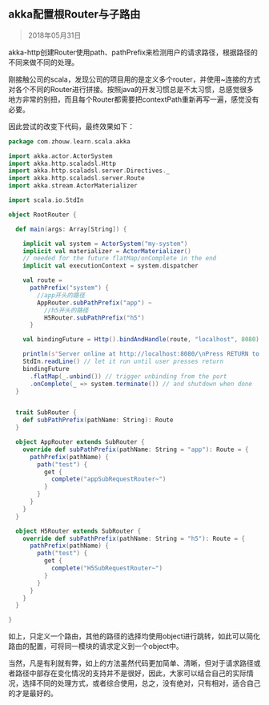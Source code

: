 ## akka配置根Router与子路由
> 2018年05月31日

akka-http创建Router使用path、pathPrefix来检测用户的请求路径，根据路径的不同来做不同的处理。

刚接触公司的scala，发现公司的项目用的是定义多个router，并使用~连接的方式对各个不同的Router进行拼接。按照java的开发习惯总是不太习惯，总感觉很多地方非常的别扭，而且每个Router都需要把contextPath重新再写一遍，感觉没有必要。

因此尝试的改变下代码，最终效果如下：
```scala
package com.zhouw.learn.scala.akka

import akka.actor.ActorSystem
import akka.http.scaladsl.Http
import akka.http.scaladsl.server.Directives._
import akka.http.scaladsl.server.Route
import akka.stream.ActorMaterializer

import scala.io.StdIn

object RootRouter {

  def main(args: Array[String]) {

    implicit val system = ActorSystem("my-system")
    implicit val materializer = ActorMaterializer()
    // needed for the future flatMap/onComplete in the end
    implicit val executionContext = system.dispatcher

    val route =
      pathPrefix("system") {
        //app开头的路径
        AppRouter.subPathPrefix("app") ~
          //h5开头的路径
          H5Router.subPathPrefix("h5")
      }

    val bindingFuture = Http().bindAndHandle(route, "localhost", 8080)

    println(s"Server online at http://localhost:8080/\nPress RETURN to stop...")
    StdIn.readLine() // let it run until user presses return
    bindingFuture
      .flatMap(_.unbind()) // trigger unbinding from the port
      .onComplete(_ => system.terminate()) // and shutdown when done
  }


  trait SubRouter {
    def subPathPrefix(pathName: String): Route
  }

  object AppRouter extends SubRouter {
    override def subPathPrefix(pathName: String = "app"): Route = {
      pathPrefix(pathName) {
        path("test") {
          get {
            complete("appSubRequestRouter~")
          }
        }
      }
    }
  }

  object H5Router extends SubRouter {
    override def subPathPrefix(pathName: String = "h5"): Route = {
      pathPrefix(pathName) {
        path("test") {
          get {
            complete("H5SubRequestRouter~")
          }
        }
      }
    }
  }

}


```

如上，只定义一个路由，其他的路径的选择均使用object进行跳转，如此可以简化路由的配置，可将同一模块的请求定义到一个object中。

当然，凡是有利就有弊，如上的方法虽然代码更加简单、清晰，但对于请求路径或者路径中部存在变化情况的支持并不是很好，因此，大家可以结合自己的实际情况，选择不同的处理方式，或者综合使用，总之，没有绝对，只有相对，适合自己的才是最好的。
